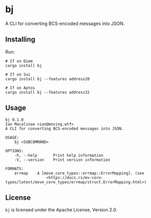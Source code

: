 # bj

A CLI for converting BCS-encoded messages into JSON.

## Installing

Run:

```
# If on Diem
cargo install bj

# If on Sui
cargo install bj --features address20

# If on Aptos
cargo install bj --features address32
```

## Usage

```
bj 0.1.0
Ian Macalinao <ian@moving.wtf>
A CLI for converting BCS-encoded messages into JSON.

USAGE:
    bj <SUBCOMMAND>

OPTIONS:
    -h, --help       Print help information
    -V, --version    Print version information

FORMATS:
    errmap    A [move_core_types::errmap::ErrorMapping]. (see
                  <https://docs.rs/mv-core-types/latest/move_core_types/errmap/struct.ErrorMapping.html>)
```

## License

`bj` is licensed under the Apache License, Version 2.0.
